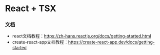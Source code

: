 # React + TSX

### 文档

- react文档教程：https://zh-hans.reactjs.org/docs/getting-started.html
- create-react-app文档教程：https://create-react-app.dev/docs/getting-started

